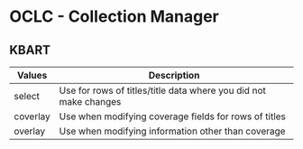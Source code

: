 OCLC - Collection Manager
================================

## KBART

| Values   | Description                                                      |
|----------|------------------------------------------------------------------|
| select   | Use for rows of titles/title data where you did not make changes |
| coverlay | Use when modifying coverage fields for rows of titles            |
| overlay  | Use when modifying information other than coverage               |

